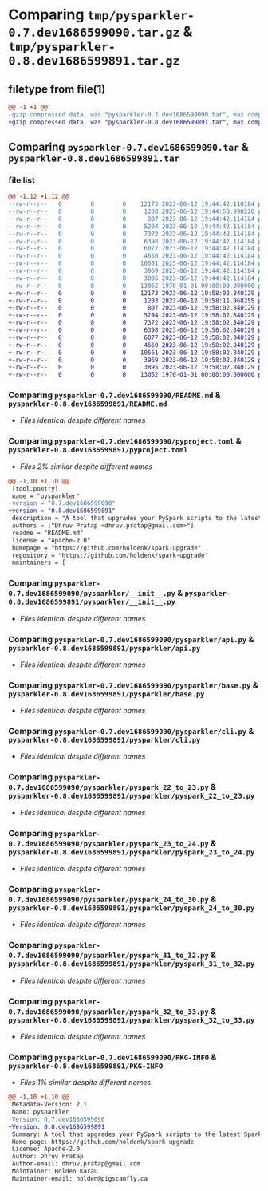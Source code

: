 # Comparing `tmp/pysparkler-0.7.dev1686599090.tar.gz` & `tmp/pysparkler-0.8.dev1686599891.tar.gz`

## filetype from file(1)

```diff
@@ -1 +1 @@
-gzip compressed data, was "pysparkler-0.7.dev1686599090.tar", max compression
+gzip compressed data, was "pysparkler-0.8.dev1686599891.tar", max compression
```

## Comparing `pysparkler-0.7.dev1686599090.tar` & `pysparkler-0.8.dev1686599891.tar`

### file list

```diff
@@ -1,12 +1,12 @@
--rw-r--r--   0        0        0    12173 2023-06-12 19:44:42.110184 pysparkler-0.7.dev1686599090/README.md
--rw-r--r--   0        0        0     1203 2023-06-12 19:44:50.990220 pysparkler-0.7.dev1686599090/pyproject.toml
--rw-r--r--   0        0        0      807 2023-06-12 19:44:42.114184 pysparkler-0.7.dev1686599090/pysparkler/__init__.py
--rw-r--r--   0        0        0     5294 2023-06-12 19:44:42.114184 pysparkler-0.7.dev1686599090/pysparkler/api.py
--rw-r--r--   0        0        0     7372 2023-06-12 19:44:42.114184 pysparkler-0.7.dev1686599090/pysparkler/base.py
--rw-r--r--   0        0        0     6398 2023-06-12 19:44:42.114184 pysparkler-0.7.dev1686599090/pysparkler/cli.py
--rw-r--r--   0        0        0     6077 2023-06-12 19:44:42.114184 pysparkler-0.7.dev1686599090/pysparkler/pyspark_22_to_23.py
--rw-r--r--   0        0        0     4650 2023-06-12 19:44:42.114184 pysparkler-0.7.dev1686599090/pysparkler/pyspark_23_to_24.py
--rw-r--r--   0        0        0    10561 2023-06-12 19:44:42.114184 pysparkler-0.7.dev1686599090/pysparkler/pyspark_24_to_30.py
--rw-r--r--   0        0        0     3969 2023-06-12 19:44:42.114184 pysparkler-0.7.dev1686599090/pysparkler/pyspark_31_to_32.py
--rw-r--r--   0        0        0     3895 2023-06-12 19:44:42.114184 pysparkler-0.7.dev1686599090/pysparkler/pyspark_32_to_33.py
--rw-r--r--   0        0        0    13052 1970-01-01 00:00:00.000000 pysparkler-0.7.dev1686599090/PKG-INFO
+-rw-r--r--   0        0        0    12173 2023-06-12 19:58:02.840129 pysparkler-0.8.dev1686599891/README.md
+-rw-r--r--   0        0        0     1203 2023-06-12 19:58:11.968255 pysparkler-0.8.dev1686599891/pyproject.toml
+-rw-r--r--   0        0        0      807 2023-06-12 19:58:02.840129 pysparkler-0.8.dev1686599891/pysparkler/__init__.py
+-rw-r--r--   0        0        0     5294 2023-06-12 19:58:02.840129 pysparkler-0.8.dev1686599891/pysparkler/api.py
+-rw-r--r--   0        0        0     7372 2023-06-12 19:58:02.840129 pysparkler-0.8.dev1686599891/pysparkler/base.py
+-rw-r--r--   0        0        0     6398 2023-06-12 19:58:02.840129 pysparkler-0.8.dev1686599891/pysparkler/cli.py
+-rw-r--r--   0        0        0     6077 2023-06-12 19:58:02.840129 pysparkler-0.8.dev1686599891/pysparkler/pyspark_22_to_23.py
+-rw-r--r--   0        0        0     4650 2023-06-12 19:58:02.840129 pysparkler-0.8.dev1686599891/pysparkler/pyspark_23_to_24.py
+-rw-r--r--   0        0        0    10561 2023-06-12 19:58:02.840129 pysparkler-0.8.dev1686599891/pysparkler/pyspark_24_to_30.py
+-rw-r--r--   0        0        0     3969 2023-06-12 19:58:02.840129 pysparkler-0.8.dev1686599891/pysparkler/pyspark_31_to_32.py
+-rw-r--r--   0        0        0     3895 2023-06-12 19:58:02.840129 pysparkler-0.8.dev1686599891/pysparkler/pyspark_32_to_33.py
+-rw-r--r--   0        0        0    13052 1970-01-01 00:00:00.000000 pysparkler-0.8.dev1686599891/PKG-INFO
```

### Comparing `pysparkler-0.7.dev1686599090/README.md` & `pysparkler-0.8.dev1686599891/README.md`

 * *Files identical despite different names*

### Comparing `pysparkler-0.7.dev1686599090/pyproject.toml` & `pysparkler-0.8.dev1686599891/pyproject.toml`

 * *Files 2% similar despite different names*

```diff
@@ -1,10 +1,10 @@
 [tool.poetry]
 name = "pysparkler"
-version = "0.7.dev1686599090"
+version = "0.8.dev1686599891"
 description = "A tool that upgrades your PySpark scripts to the latest Spark version as per Spark migration Guideline"
 authors = ["Dhruv Pratap <dhruv.pratap@gmail.com>"]
 readme = "README.md"
 license = "Apache-2.0"
 homepage = "https://github.com/holdenk/spark-upgrade"
 repository = "https://github.com/holdenk/spark-upgrade"
 maintainers = [
```

### Comparing `pysparkler-0.7.dev1686599090/pysparkler/__init__.py` & `pysparkler-0.8.dev1686599891/pysparkler/__init__.py`

 * *Files identical despite different names*

### Comparing `pysparkler-0.7.dev1686599090/pysparkler/api.py` & `pysparkler-0.8.dev1686599891/pysparkler/api.py`

 * *Files identical despite different names*

### Comparing `pysparkler-0.7.dev1686599090/pysparkler/base.py` & `pysparkler-0.8.dev1686599891/pysparkler/base.py`

 * *Files identical despite different names*

### Comparing `pysparkler-0.7.dev1686599090/pysparkler/cli.py` & `pysparkler-0.8.dev1686599891/pysparkler/cli.py`

 * *Files identical despite different names*

### Comparing `pysparkler-0.7.dev1686599090/pysparkler/pyspark_22_to_23.py` & `pysparkler-0.8.dev1686599891/pysparkler/pyspark_22_to_23.py`

 * *Files identical despite different names*

### Comparing `pysparkler-0.7.dev1686599090/pysparkler/pyspark_23_to_24.py` & `pysparkler-0.8.dev1686599891/pysparkler/pyspark_23_to_24.py`

 * *Files identical despite different names*

### Comparing `pysparkler-0.7.dev1686599090/pysparkler/pyspark_24_to_30.py` & `pysparkler-0.8.dev1686599891/pysparkler/pyspark_24_to_30.py`

 * *Files identical despite different names*

### Comparing `pysparkler-0.7.dev1686599090/pysparkler/pyspark_31_to_32.py` & `pysparkler-0.8.dev1686599891/pysparkler/pyspark_31_to_32.py`

 * *Files identical despite different names*

### Comparing `pysparkler-0.7.dev1686599090/pysparkler/pyspark_32_to_33.py` & `pysparkler-0.8.dev1686599891/pysparkler/pyspark_32_to_33.py`

 * *Files identical despite different names*

### Comparing `pysparkler-0.7.dev1686599090/PKG-INFO` & `pysparkler-0.8.dev1686599891/PKG-INFO`

 * *Files 1% similar despite different names*

```diff
@@ -1,10 +1,10 @@
 Metadata-Version: 2.1
 Name: pysparkler
-Version: 0.7.dev1686599090
+Version: 0.8.dev1686599891
 Summary: A tool that upgrades your PySpark scripts to the latest Spark version as per Spark migration Guideline
 Home-page: https://github.com/holdenk/spark-upgrade
 License: Apache-2.0
 Author: Dhruv Pratap
 Author-email: dhruv.pratap@gmail.com
 Maintainer: Holden Karau
 Maintainer-email: holden@pigscanfly.ca
```

